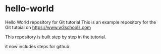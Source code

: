 # hello-world
Hello World repository for Git tutorial
This is an example repository for the Git tutoial on https://www.w3schools.com

This repository is built step by step in the tutorial.




it now includes steps for github
